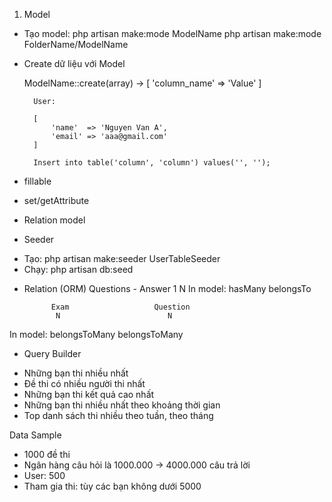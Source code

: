 1. Model
- Tạo model: 
	php artisan make:mode ModelName
	php artisan make:mode FolderName/ModelName

- Create dữ liệu với Model

	ModelName::create(array)
	->  [
			'column_name' => 'Value'
		]

		User:

		[
			'name'  => 'Nguyen Van A',
			'email' => 'aaa@gmail.com'
		]

		Insert into table('column', 'column') values('', '');

- fillable
- set/getAttribute

* Relation model


* Seeder
- Tạo: php artisan make:seeder UserTableSeeder
- Chạy: php artisan db:seed

* Relation (ORM)
			Questions    -   Answer 
	   		   1  			     N
In model:	hasMany         belongsTo

			Exam				   Question
			 N 					      N
In model:	belongsToMany         belongsToMany


* Query Builder
- Những bạn thi nhiều nhất
- Đề thi có nhiều người thi nhất
- Những bạn thi kết quả cao nhất
- Những bạn thi nhiều nhất theo khoảng thời gian
- Top danh sách thi nhiều theo tuần, theo tháng

Data Sample
- 1000 đề thi
- Ngân hàng câu hỏi là 1000.000
-> 4000.000 câu trả lời
- User: 500
- Tham gia thi: tùy các bạn không dưới 5000



